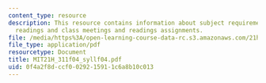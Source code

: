```yaml
---
content_type: resource
description: This resource contains information about subject requirements, required
  readings and class meetings and readings assignments.
file: /media/https%3A/open-learning-course-data-rc.s3.amazonaws.com/21h-311-the-renaissance-1300-1600-fall-2004/0f4a2f8dccf0029215911c6a8b10c013_MIT21H_311f04_syllf04.pdf
file_type: application/pdf
resourcetype: Document
title: MIT21H_311f04_syllf04.pdf
uid: 0f4a2f8d-ccf0-0292-1591-1c6a8b10c013
---
```


